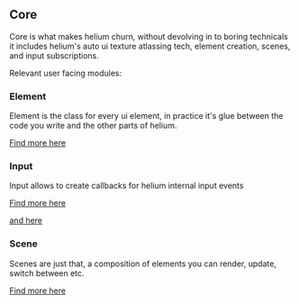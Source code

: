 ## Core

Core is what makes helium churn, without devolving in to boring technicals it includes helium's auto ui texture atlassing tech, element creation, scenes, and input subscriptions.

Relevant user facing modules:

### Element

Element is the class for every ui element, in practice it's glue between the code you write and the other parts of helium.

[Find more here](./core/Element.md)

### Input

Input allows to create callbacks for helium internal input events

[Find more here](./core/State-Input-Guide.md)

[and here](./core/Input-events.md)


### Scene

Scenes are just that, a composition of elements you can render, update, switch between etc.

[Find more here](./core/Scenes.md)